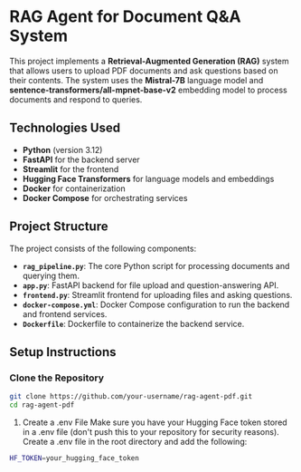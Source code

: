 # RAG Agent for Document Q&A System

This project implements a **Retrieval-Augmented Generation (RAG)** system that allows users to upload PDF documents and ask questions based on their contents. The system uses the **Mistral-7B** language model and **sentence-transformers/all-mpnet-base-v2** embedding model to process documents and respond to queries.

## Technologies Used

- **Python** (version 3.12)
- **FastAPI** for the backend server
- **Streamlit** for the frontend
- **Hugging Face Transformers** for language models and embeddings
- **Docker** for containerization
- **Docker Compose** for orchestrating services

## Project Structure

The project consists of the following components:

- **`rag_pipeline.py`**: The core Python script for processing documents and querying them.
- **`app.py`**: FastAPI backend for file upload and question-answering API.
- **`frontend.py`**: Streamlit frontend for uploading files and asking questions.
- **`docker-compose.yml`**: Docker Compose configuration to run the backend and frontend services.
- **`Dockerfile`**: Dockerfile to containerize the backend service.

## Setup Instructions

### Clone the Repository

```bash
git clone https://github.com/your-username/rag-agent-pdf.git
cd rag-agent-pdf
```

1. Create a .env File
Make sure you have your Hugging Face token stored in a .env file (don't push this to your repository for security reasons). Create a .env file in the root directory and add the following:
```bash
HF_TOKEN=your_hugging_face_token
```
